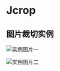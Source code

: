 Jcrop
=====

图片裁切实例
------------

![实例图片一](https://github.com/jianhuayixiao/Jcrop/blob/master/i/1.jpg)

![实例图片二](https://github.com/jianhuayixiao/Jcrop/blob/master/i/2.jpg)
